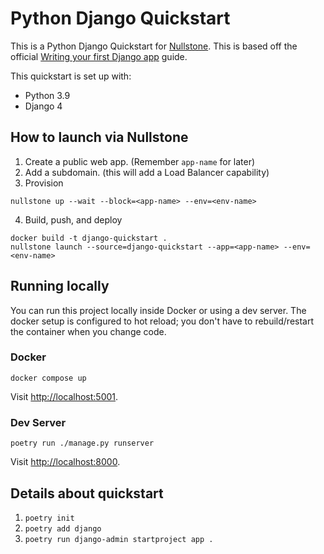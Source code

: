 # Python Django Quickstart

This is a Python Django Quickstart for [Nullstone](https://nullstone.io).
This is based off the official [Writing your first Django app](https://docs.djangoproject.com/en/4.0/intro/tutorial01/) guide.

This quickstart is set up with:
- Python 3.9
- Django 4

## How to launch via Nullstone

1. Create a public web app. (Remember `app-name` for later)
2. Add a subdomain. (this will add a Load Balancer capability)
3. Provision
  ```shell
  nullstone up --wait --block=<app-name> --env=<env-name>
  ```
4. Build, push, and deploy
  ```shell
  docker build -t django-quickstart .
  nullstone launch --source=django-quickstart --app=<app-name> --env=<env-name>
  ```

## Running locally

You can run this project locally inside Docker or using a dev server.
The docker setup is configured to hot reload; you don't have to rebuild/restart the container when you change code.

### Docker

```shell
docker compose up
```

Visit [http://localhost:5001](http://localhost:5001).

### Dev Server

```shell
poetry run ./manage.py runserver
```

Visit [http://localhost:8000](http://localhost:8000).

## Details about quickstart

1. `poetry init`
2. `poetry add django`
3. `poetry run django-admin startproject app .`
